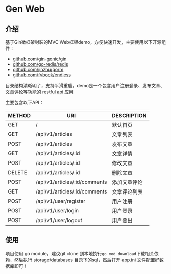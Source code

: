 # Gen Web

## 介绍
基于Gin微框架封装的MVC Web框架demo，方便快速开发，主要使用以下开源组件：

* [github.com/gin-gonic/gin](https://github.com/gin-gonic/gin)
* [github.com/go-redis/redis](https://github.com/go-redis/redis)
* [github.com/jinzhu/gorm](https://github.com/jinzhu/gorm)
* [github.com/fvbock/endless](https://github.com/fvbock/endless)

目录结构清晰明了，支持平滑重启，demo是一个包含用户注册登录、发布文章、文章评论等功能的 restful api 应用

主要包含以下API：

|METHOD|URI|DESCRIPTION|
|---|---|---|
|GET|/|默认首页
|GET|/api/v1/articles|文章列表
|POST|/api/v1/articles|发布文章
|GET|/api/v1/articles/:id|文章详情
|POST|/api/v1/articles/:id|修改文章
|DELETE|/api/v1/articles/:id|删除文章
|POST|/api/v1/articles/:id/comments|添加文章评论
|GET|/api/v1/articles/:id/comments|文章评论列表
|POST|/api/v1/user/register|用户注册
|POST|/api/v1/user/login|用户登录
|POST|/api/v1/user/logout|用户登出

## 使用
项目使用 go module，建议git clone 到本地执行```go mod download```下载相关依赖，然后执行 storage/databases 目录下的sql，然后打开 app.ini 文件配置好数据库即可！

